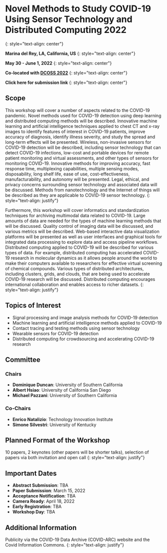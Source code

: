 # Novel Methods to Study COVID-19 Using Sensor Technology and Distributed Computing 2022
{: style="text-align: center"}

**Marina del Rey, LA, California, US**
{: style="text-align: center"}

**May 30 - June 1, 2022**
{: style="text-align: center"}

**Co-located with [DCOSS 2022](https://dcoss.org/)**
{: style="text-align: center"}

**Click here for submission link**
{: style="text-align: center"}

## Scope
This workshop will cover a number of aspects related to the COVID-19 pandemic. Novel methods used for COVID-19 detection using deep learning and distributed computing methods will be described. Innovative machine learning and artificial intelligence techniques applied to chest CT and x-ray images to identify features of interest in COVID-19 patients, improve accuracy of diagnosis, identify illness severity, and study the spread and long-term effects will be presented. Wireless, non-invasive sensors for COVID-19 detection will be described, including sensor technology that can detect COVID-19 infections, low-cost and portable devices for remote patient monitoring and virtual assessments, and other types of sensors for monitoring COVID-19. Innovative methods for improving accuracy, fast response time, multiplexing capabilities, multiple sensing modes, disposability, long shelf life, ease of use, cost-effectiveness, manufacturability, and autonomy will be presented. Legal, ethical, and privacy concerns surrounding sensor technology and associated data will be discussed. Methods from nanotechnology and the Internet of things will be described as they are applicable to COVID-19 sensor technology. 
{: style="text-align: justify"}

Furthermore, this workshop will cover informatics and standardization techniques for archiving multimodal data related to COVID-19. Large amounts of data are needed for the types of machine learning methods that will be discussed. Quality control of imaging data will be discussed, and various metrics will be described. Web-based interactive data visualization platforms will be presented as well as user interfaces and graphical tools for integrated data processing to explore data and access pipeline workflows. Distributed computing applied to COVID-19 will be described for various types of data. For example, distributed computing has accelerated COVID-19 research in molecular dynamics as it allows people around the world to make their computers available to researchers for effective virtual screening of chemical compounds. Various types of distributed architectures, including clusters, grids, and clouds, that are being used to accelerate COVID-19 research will be discussed. Distributed computing encourages international collaboration and enables access to richer datasets.
{: style="text-align: justify"}

## Topics of Interest
- Signal processing and image analysis methods for COVID-19 detection
- Machine learning and artificial intelligence methods applied to COVID-19
- Contact tracing and testing methods using sensor technology
- Wearable sensors for COVID-19 detection
- Distributed computing for crowdsourcing and accelerating COVID-19 research

## Committee

### Chairs
-	**Dominique Duncan**: University of Southern California
-	**Albert Hsiao**: University of California San Diego
-	**Michael Pazzani**: University of Southern California

### Co-Chairs
- **Enrico Natalizio**: Technology Innovation Institute 
- **Simone Silvestri**: University of Kentucky

## Planned Format of the Workshop
10 papers, 2 keynotes (other papers will be shorter talks), selection of papers via both invitation and open call
{: style="text-align: justify"}

## Important Dates
- **Abstract Submission**: TBA
- **Paper Submission**: March 15, 2022
- **Acceptance Notification**: TBA
- **Camera Ready**: April 18, 2022
- **Early Registration**: TBA
- **Workshop Day**: TBA


## Additional Information
Publicity via the COVID-19 Data Archive (COVID-ARC) website and the Covid Information Commons.
{: style="text-align: justify"}
